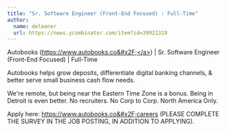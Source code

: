 ```yaml
---
title: "Sr. Software Engineer (Front-End Focused) : Full-Time"
author:
  name: deleoner
  url: https://news.ycombinator.com/item?id=39921319
---
```

Autobooks (<a href="https:&#x2F;&#x2F;www.autobooks.co&#x2F;" rel="nofollow">https:&#x2F;&#x2F;www.autobooks.co&#x2F;</a>) | Sr. Software Engineer (Front-End Focused) | Full-Time

Autobooks helps grow deposits, differentiate digital banking channels, &amp; better serve small business cash flow needs.

We&#x27;re remote, but being near the Eastern Time Zone is a bonus. Being in Detroit is even better. No recruiters. No Corp to Corp. North America Only.

Apply here: <a href="https:&#x2F;&#x2F;www.autobooks.co&#x2F;careers" rel="nofollow">https:&#x2F;&#x2F;www.autobooks.co&#x2F;careers</a> (PLEASE COMPLETE THE SURVEY IN THE JOB POSTING, IN ADDITION TO APPLYING).
